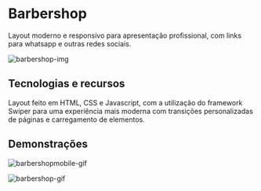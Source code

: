 # Barbershop
Layout moderno e responsivo para apresentação profissional, com links para whatsapp e outras redes sociais.

![barbershop-img](https://user-images.githubusercontent.com/105971989/214840257-ceddd649-ac67-4c7e-8bb4-217bc75c0932.png)

## Tecnologias e recursos

Layout feito em HTML, CSS e Javascript, com a utilização do framework Swiper para uma experiência mais moderna com transições personalizadas de páginas e carregamento de elementos.

## Demonstrações

![barbershopmobile-gif](https://user-images.githubusercontent.com/105971989/214844233-408091eb-305e-43ac-a941-2917bb729f91.gif)

![barbershop-gif](https://user-images.githubusercontent.com/105971989/214840918-3e67eace-ac9f-4e12-bca1-b72bf1e2e98a.gif)
